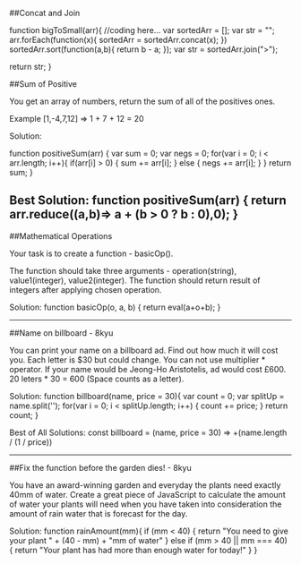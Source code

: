 ##Concat and Join

function bigToSmall(arr){
  //coding here...
  var sortedArr = [];
  var str = "";
  arr.forEach(function(x){
   sortedArr = sortedArr.concat(x);
  })
  sortedArr.sort(function(a,b){
    return b - a;
  });
  var str = sortedArr.join(">");

  return str;
}

##Sum of Positive

You get an array of numbers, return the sum of all of the positives ones.

Example [1,-4,7,12] => 1 + 7 + 12 = 20


Solution:

function positiveSum(arr) {
  var sum = 0;
  var negs = 0;
  for(var i = 0; i < arr.length; i++){
  	if(arr[i] > 0) {
    sum += arr[i];
    } else {
    negs += arr[i];
    }
  }
  return sum;
}

Best Solution:
function positiveSum(arr) {
   return arr.reduce((a,b)=> a + (b > 0 ? b : 0),0);
}
-------------------------------------------------------------------------------------------------------------

##Mathematical Operations

Your task is to create a function - basicOp().

The function should take three arguments - operation(string), value1(integer), value2(integer). The function should return result of integers after applying chosen operation.

Solution:
function basicOp(o, a, b) {
  return eval(a+o+b);
}

----------------------------------------------------------------------------------------------------------

##Name on billboard - 8kyu

You can print your name on a billboard ad. Find out how much it will cost you. Each letter is $30 but could change. You can not use multiplier * operator. If your name would be Jeong-Ho Aristotelis, ad would cost £600. 20 leters * 30 = 600 (Space counts as a letter).

Solution:
function billboard(name, price = 30){
	var count = 0;
  var splitUp = name.split('');
  for(var i = 0; i < splitUp.length; i++) {
  	count += price;
  }
  return count;
}

Best of All Solutions:
const billboard = (name, price = 30) => +(name.length / (1 / price))

------------------------------------------------------------------------------------------------------------
##Fix the function before the garden dies! - 8kyu

You have an award-winning garden and everyday the plants need exactly 40mm of water. Create a great piece of JavaScript to calculate the amount of water your plants will need when you have taken into consideration the amount of rain water that is forecast for the day.

Solution:
function rainAmount(mm){
    if (mm < 40) {
         return "You need to give your plant " + (40 - mm) + "mm of water"
    }
    else if (mm > 40 || mm === 40)  {
         return "Your plant has had more than enough water for today!"
    }
}
